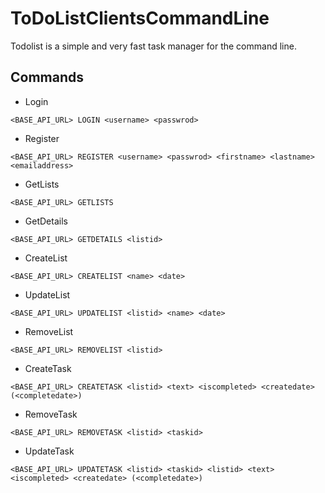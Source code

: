 # ToDoListClientsCommandLine

Todolist is a simple and very fast task manager for the command line.

## Commands

* Login
```
<BASE_API_URL> LOGIN <username> <passwrod>
```
* Register
```
<BASE_API_URL> REGISTER <username> <passwrod> <firstname> <lastname> <emailaddress>
```
* GetLists
```
<BASE_API_URL> GETLISTS
```
* GetDetails
```
<BASE_API_URL> GETDETAILS <listid>
```
* CreateList
```
<BASE_API_URL> CREATELIST <name> <date>
```
* UpdateList
```
<BASE_API_URL> UPDATELIST <listid> <name> <date>
```
* RemoveList
```
<BASE_API_URL> REMOVELIST <listid>
```
* CreateTask
```
<BASE_API_URL> CREATETASK <listid> <text> <iscompleted> <createdate> (<completedate>)
```
* RemoveTask
```
<BASE_API_URL> REMOVETASK <listid> <taskid>
```
* UpdateTask
```
<BASE_API_URL> UPDATETASK <listid> <taskid> <listid> <text> <iscompleted> <createdate> (<completedate>)
```
